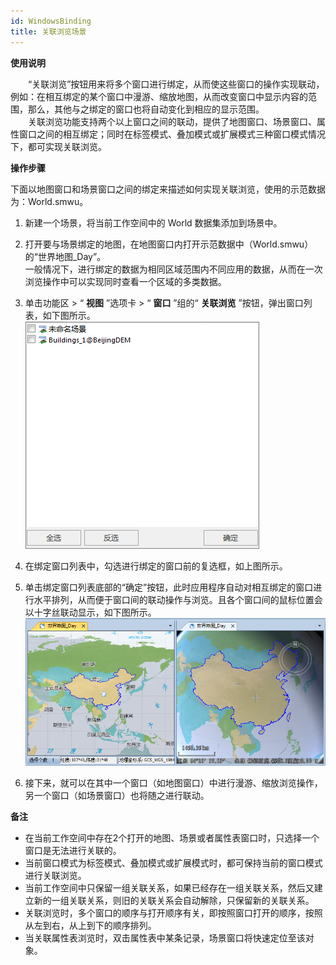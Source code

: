 ```yaml
---
id: WindowsBinding
title: 关联浏览场景
---
```

**使用说明**

　　“关联浏览”按钮用来将多个窗口进行绑定，从而使这些窗口的操作实现联动，例如：在相互绑定的某个窗口中漫游、缩放地图，从而改变窗口中显示内容的范围，那么，其他与之绑定的窗口也将自动变化到相应的显示范围。  
　　关联浏览功能支持两个以上窗口之间的联动，提供了地图窗口、场景窗口、属性窗口之间的相互绑定；同时在标签模式、叠加模式或扩展模式三种窗口模式情况下，都可实现关联浏览。

**操作步骤**

下面以地图窗口和场景窗口之间的绑定来描述如何实现关联浏览，使用的示范数据为：World.smwu。

  1. 新建一个场景，将当前工作空间中的 World 数据集添加到场景中。
  2. 打开要与场景绑定的地图，在地图窗口内打开示范数据中（World.smwu）的“世界地图_Day”。  
一般情况下，进行绑定的数据为相同区域范围内不同应用的数据，从而在一次浏览操作中可以实现同时查看一个区域的多类数据。

  3. 单击功能区 > “ **视图** ”选项卡 > “ **窗口** ”组的“ **关联浏览** ”按钮，弹出窗口列表，如下图所示。  
![图：绑定窗口列表  ](img/WinBingdingsList.png)    
  4. 在绑定窗口列表中，勾选进行绑定的窗口前的复选框，如上图所示。
  5. 单击绑定窗口列表底部的“确定”按钮，此时应用程序自动对相互绑定的窗口进行水平排列，从而便于窗口间的联动操作与浏览。且各个窗口间的鼠标位置会以十字丝联动显示，如下图所示。  
![](img/WinBingdings.png)    
  6. 接下来，就可以在其中一个窗口（如地图窗口）中进行漫游、缩放浏览操作，另一个窗口（如场景窗口）也将随之进行联动。

**备注**

  * 在当前工作空间中存在2个打开的地图、场景或者属性表窗口时，只选择一个窗口是无法进行关联的。
  * 当前窗口模式为标签模式、叠加模式或扩展模式时，都可保持当前的窗口模式进行关联浏览。
  * 当前工作空间中只保留一组关联关系，如果已经存在一组关联关系，然后又建立新的一组关联关系，则旧的关联关系会自动解除，只保留新的关联关系。
  * 关联浏览时，多个窗口的顺序与打开顺序有关，即按照窗口打开的顺序，按照从左到右，从上到下的顺序排列。
  * 当关联属性表浏览时，双击属性表中某条记录，场景窗口将快速定位至该对象。

  

 

